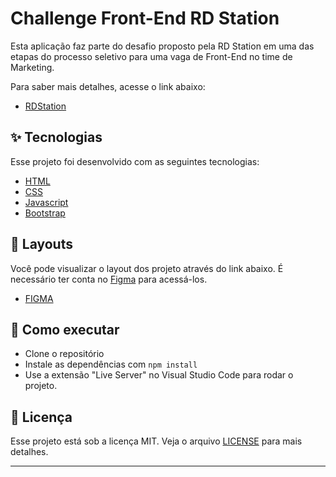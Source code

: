 # Challenge Front-End RD Station

Esta aplicação faz parte do desafio proposto pela RD Station em uma das etapas do processo seletivo para uma vaga de Front-End no time de Marketing. 

Para saber mais detalhes, acesse o link abaixo:
- [RDStation](https://boards.greenhouse.io/rdstation/jobs/6206507002) 

## ✨ Tecnologias

Esse projeto foi desenvolvido com as seguintes tecnologias:

- [HTML](https://developer.mozilla.org/pt-BR/docs/Web/HTML/)
- [CSS](https://developer.mozilla.org/pt-BR/docs/Web/CSS/)
- [Javascript](https://developer.mozilla.org/pt-BR/docs/Web/JavaScript)
- [Bootstrap](https://getbootstrap.com/)

## 🔖 Layouts

Você pode visualizar o layout dos projeto através do link abaixo. É necessário ter conta no [Figma](http://figma.com/) para acessá-los.

- [FIGMA](https://www.figma.com/file/heOszg42LP1K070IiLXiLV/Teste---Vaga?node-id=0%3A1)

## 🚀 Como executar

- Clone o repositório
- Instale as dependências com `npm install`
- Use a extensão "Live Server" no Visual Studio Code para rodar o projeto.

## 📄 Licença

Esse projeto está sob a licença MIT. Veja o arquivo [LICENSE](LICENSE.md) para mais detalhes.

---

